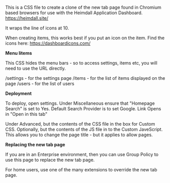 This is a CSS file to create a clone of the new tab page found in Chromium based browsers for use with the Heimdall Application Dashboard. https://heimdall.site/

It wraps the line of icons at 10. 

When creating items, this works best if you put an icon on the item. Find the icons here: https://dashboardicons.com/

<b>Menu Iitems</b>

This CSS hides the menu bars - so to access settings, items etc, you will need to use the URL directly. 

/settings - for the settings page
/items - for the list of items displayed on the page
/users - for the list of users

<b>Deployment</b>

To deploy, open settings. 
Under Miscellaneous ensure that "Homepage Search" is set to Yes.
Default Search Provider is to set Google.
Link Opens in "Open in this tab"

Under Advanced, but the contents of the CSS file in the box for Custom CSS.
Optionally, but the contents of the JS file in to the Custom JaveScript. This allows you to change the page title - but it applies to allow pages. 

<b>Replacing the new tab page</b>

If you are in an Enterprise environment, then you can use Group Policy to use this page to replace the new tab page.

For home users, use one of the many extensions to override the new tab page. 
